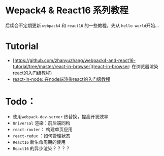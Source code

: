# Wepack4 & React16 系列教程
后续会不定期更新 `webpack4` 和 `react16` 的一些教程，先从 `hello world`开始...

# Tutorial
* [https://github.com/zhanyuzhang/webpack4-and-react16-tutorial/tree/master/react-in-browser](react-in-browser: 在浏览器渲染react的入门级教程)
* [react-in-node: 在node端渲染react的入门级教程](https://github.com/zhanyuzhang/webpack4-and-react16-tutorial/tree/master/react-in-node)

# Todo：
* 使用`webpack-dev-server` 热替换，提高开发效率
* `Universal` 渲染：前后端同构
* `react-router`： 构建单页应用
* `react-redux` ：如何管理状态
* `React16` 新生命周期的使用
* `React16` 的异步渲染？？？？